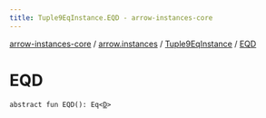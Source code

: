 ```yaml
---
title: Tuple9EqInstance.EQD - arrow-instances-core
---
```


[arrow-instances-core](../../index.html) / [arrow.instances](../index.html) / [Tuple9EqInstance](index.html) / [EQD](./-e-q-d.html)

# EQD

`abstract fun EQD(): Eq<`[`D`](index.html#D)`>`